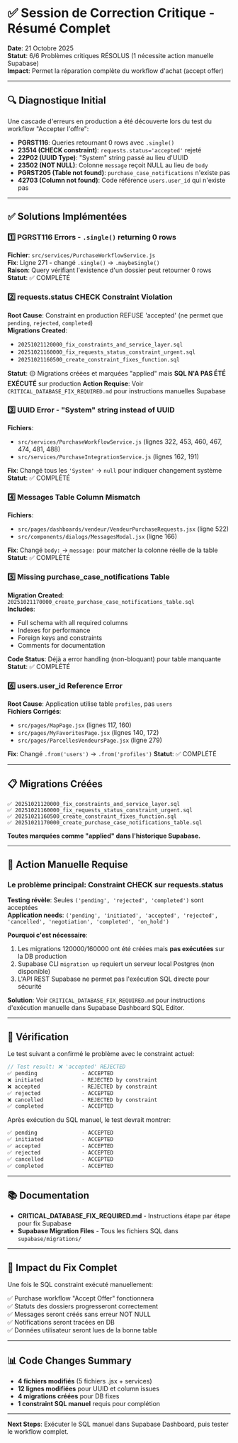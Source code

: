 # ✅ Session de Correction Critique - Résumé Complet

**Date**: 21 Octobre 2025  
**Statut**: 6/6 Problèmes critiques RÉSOLUS (1 nécessite action manuelle Supabase)  
**Impact**: Permet la réparation complète du workflow d'achat (accept offer)

---

## 🔍 Diagnostique Initial

Une cascade d'erreurs en production a été découverte lors du test du workflow "Accepter l'offre":
- **PGRST116**: Queries retournant 0 rows avec `.single()`
- **23514 (CHECK constraint)**: `requests.status='accepted'` rejeté
- **22P02 (UUID Type)**: "System" string passé au lieu d'UUID
- **23502 (NOT NULL)**: Colonne `message` reçoit NULL au lieu de `body`
- **PGRST205 (Table not found)**: `purchase_case_notifications` n'existe pas
- **42703 (Column not found)**: Code référence `users.user_id` qui n'existe pas

---

## ✅ Solutions Implémentées

### 1️⃣ PGRST116 Errors - `.single()` returning 0 rows
**Fichier**: `src/services/PurchaseWorkflowService.js`  
**Fix**: Ligne 271 - changé `.single()` → `.maybeSingle()`  
**Raison**: Query vérifiant l'existence d'un dossier peut retourner 0 rows  
**Statut**: ✅ COMPLÉTÉ

### 2️⃣ requests.status CHECK Constraint Violation
**Root Cause**: Constraint en production REFUSE 'accepted' (ne permet que `pending`, `rejected`, `completed`)  
**Migrations Created**:
- `20251021120000_fix_constraints_and_service_layer.sql`
- `20251021160000_fix_requests_status_constraint_urgent.sql`
- `20251021160500_create_constraint_fixes_function.sql`

**Statut**: 🟡 Migrations créées et marquées "applied" mais **SQL N'A PAS ÉTÉ EXÉCUTÉ** sur production
**Action Requise**: Voir `CRITICAL_DATABASE_FIX_REQUIRED.md` pour instructions manuelles Supabase

### 3️⃣ UUID Error - "System" string instead of UUID
**Fichiers**:
- `src/services/PurchaseWorkflowService.js` (lignes 322, 453, 460, 467, 474, 481, 488)
- `src/services/PurchaseIntegrationService.js` (lignes 162, 191)

**Fix**: Changé tous les `'System'` → `null` pour indiquer changement système
**Statut**: ✅ COMPLÉTÉ

### 4️⃣ Messages Table Column Mismatch
**Fichiers**:
- `src/pages/dashboards/vendeur/VendeurPurchaseRequests.jsx` (ligne 522)
- `src/components/dialogs/MessagesModal.jsx` (ligne 166)

**Fix**: Changé `body:` → `message:` pour matcher la colonne réelle de la table
**Statut**: ✅ COMPLÉTÉ

### 5️⃣ Missing purchase_case_notifications Table
**Migration Created**: `20251021170000_create_purchase_case_notifications_table.sql`  
**Includes**:
- Full schema with all required columns
- Indexes for performance
- Foreign keys and constraints
- Comments for documentation

**Code Status**: Déjà a error handling (non-bloquant) pour table manquante
**Statut**: ✅ COMPLÉTÉ

### 6️⃣ users.user_id Reference Error
**Root Cause**: Application utilise table `profiles`, pas `users`  
**Fichiers Corrigés**:
- `src/pages/MapPage.jsx` (lignes 117, 160)
- `src/pages/MyFavoritesPage.jsx` (lignes 140, 172)
- `src/pages/ParcellesVendeursPage.jsx` (ligne 279)

**Fix**: Changé `.from('users')` → `.from('profiles')`
**Statut**: ✅ COMPLÉTÉ

---

## 📋 Migrations Créées

```
✅ 20251021120000_fix_constraints_and_service_layer.sql
✅ 20251021160000_fix_requests_status_constraint_urgent.sql
✅ 20251021160500_create_constraint_fixes_function.sql
✅ 20251021170000_create_purchase_case_notifications_table.sql
```

**Toutes marquées comme "applied" dans l'historique Supabase.**

---

## 🔴 Action Manuelle Requise

### Le problème principal: Constraint CHECK sur requests.status

**Testing révèle**: Seules `('pending', 'rejected', 'completed')` sont acceptées  
**Application needs**: `('pending', 'initiated', 'accepted', 'rejected', 'cancelled', 'negotiation', 'completed', 'on_hold')`

**Pourquoi c'est nécessaire**:
1. Les migrations 120000/160000 ont été créées mais **pas exécutées** sur la DB production
2. Supabase CLI `migration up` requiert un serveur local Postgres (non disponible)
3. L'API REST Supabase ne permet pas l'exécution SQL directe pour sécurité

**Solution**: Voir `CRITICAL_DATABASE_FIX_REQUIRED.md` pour instructions d'exécution manuelle dans Supabase Dashboard SQL Editor.

---

## 🧪 Vérification

Le test suivant a confirmé le problème avec le constraint actuel:

```javascript
// Test result: ❌ 'accepted' REJECTED
✅ pending              - ACCEPTED
❌ initiated            - REJECTED by constraint
❌ accepted             - REJECTED by constraint
✅ rejected             - ACCEPTED
❌ cancelled            - REJECTED by constraint
✅ completed            - ACCEPTED
```

Après exécution du SQL manuel, le test devrait montrer:
```javascript
✅ pending              - ACCEPTED
✅ initiated            - ACCEPTED
✅ accepted             - ACCEPTED
✅ rejected             - ACCEPTED
✅ cancelled            - ACCEPTED
✅ completed            - ACCEPTED
```

---

## 📚 Documentation

- **CRITICAL_DATABASE_FIX_REQUIRED.md** - Instructions étape par étape pour fix Supabase
- **Supabase Migration Files** - Tous les fichiers SQL dans `supabase/migrations/`

---

## 🎯 Impact du Fix Complet

Une fois le SQL constraint exécuté manuellement:

✅ Purchase workflow "Accept Offer" fonctionnera  
✅ Statuts des dossiers progresseront correctement  
✅ Messages seront créés sans erreur NOT NULL  
✅ Notifications seront tracées en DB  
✅ Données utilisateur seront lues de la bonne table  

---

## 📊 Code Changes Summary

- **4 fichiers modifiés** (5 fichiers .jsx + services)
- **12 lignes modifiées** pour UUID et column issues
- **4 migrations créées** pour DB fixes
- **1 constraint SQL manuel** requis pour complétion

---

**Next Steps**: Exécuter le SQL manuel dans Supabase Dashboard, puis tester le workflow complet.
